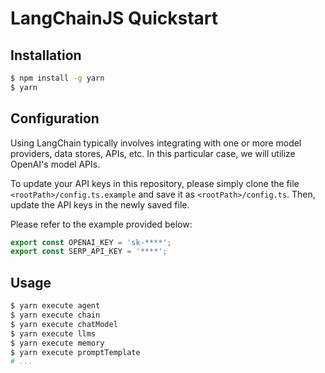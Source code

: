 # LangChainJS Quickstart

## Installation

```sh
$ npm install -g yarn
$ yarn
```

## Configuration

Using LangChain typically involves integrating with one or more model providers, data stores, APIs, etc. In this particular case, we will utilize OpenAI's model APIs.

To update your API keys in this repository, please simply clone the file `<rootPath>/config.ts.example` and save it as `<rootPath>/config.ts`. Then, update the API keys in the newly saved file.

Please refer to the example provided below:

```ts
export const OPENAI_KEY = 'sk-****';
export const SERP_API_KEY = '****';
```

## Usage

```sh
$ yarn execute agent
$ yarn execute chain
$ yarn execute chatModel
$ yarn execute llms
$ yarn execute memory
$ yarn execute promptTemplate
# ...
```
